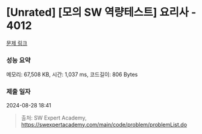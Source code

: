 # [Unrated] [모의 SW 역량테스트] 요리사 - 4012 

[문제 링크](https://swexpertacademy.com/main/code/problem/problemDetail.do?contestProbId=AWIeUtVakTMDFAVH) 

### 성능 요약

메모리: 67,508 KB, 시간: 1,037 ms, 코드길이: 806 Bytes

### 제출 일자

2024-08-28 18:41



> 출처: SW Expert Academy, https://swexpertacademy.com/main/code/problem/problemList.do